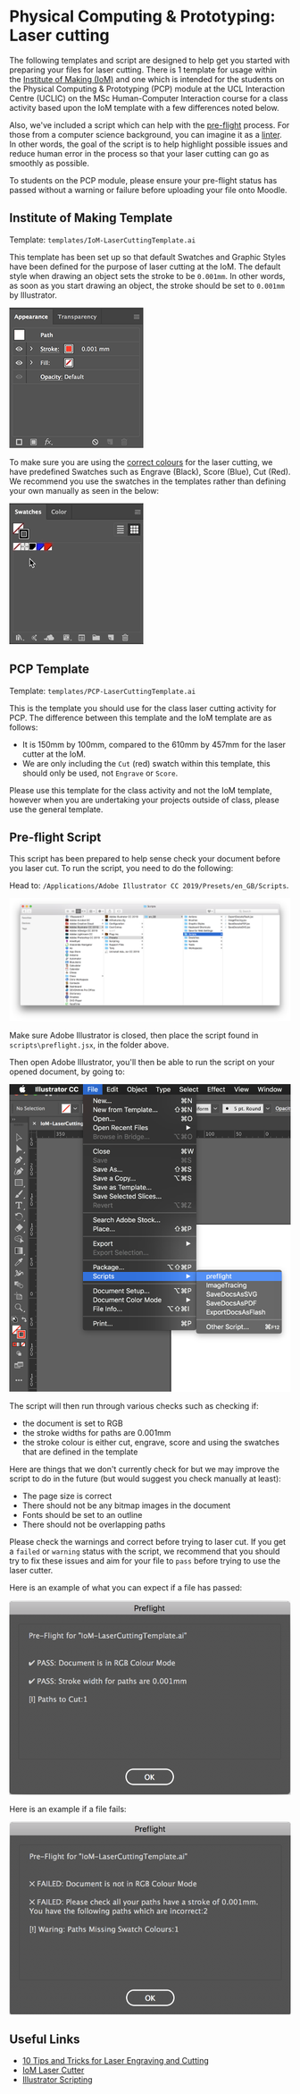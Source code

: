 # Physical Computing &amp; Prototyping: Laser cutting
The following templates and script are designed to help get you started with preparing your files for laser cutting. There is 1 template for usage within the [Institute of Making (IoM)](https://www.instituteofmaking.org.uk/) and one which is intended for the students on the Physical Computing &amp; Prototyping (PCP) module at the UCL Interaction Centre (UCLIC) on the MSc Human-Computer Interaction course for a class activity based upon the IoM template with a few differences noted below.

Also, we've included a script which can help with the [pre-flight](https://en.wikipedia.org/wiki/Pre-flight_(printing)) process. For those from a computer science background, you can imagine it as a [linter](https://en.wikipedia.org/wiki/Lint_(software)). In other words, the goal of the script is to help highlight possible issues and reduce human error in the process so that your laser cutting can go as smoothly as possible.

To students on the PCP module, please ensure your pre-flight status has passed without a warning or failure before uploading your file onto Moodle.

## Institute of Making Template
Template: `templates/IoM-LaserCuttingTemplate.ai`

This template has been set up so that default Swatches and Graphic Styles have been defined for the purpose of laser cutting at the IoM. The default style when drawing an object sets the stroke to be `0.001mm`. In other words, as soon as you start drawing an object, the stroke should be set to `0.001mm` by Illustrator.

![Stroke](/images/ScreenCapture-Stroke_v01.png)

To make sure you are using the [correct colours](https://www.instituteofmaking.org.uk/assets/_files/uploads/laser_guide3.pdf) for the laser cutting, we have predefined Swatches such as Engrave (Black), Score (Blue), Cut (Red). We recommend you use the swatches in the templates rather than defining your own manually as seen in the below:

![Swatches](/images/ScreenCapture-Swatches_v01.gif)

## PCP Template
Template: `templates/PCP-LaserCuttingTemplate.ai`

This is the template you should use for the class laser cutting activity for PCP. The difference between this template and the IoM template are as follows:

- It is 150mm by 100mm, compared to the 610mm by 457mm for the laser cutter at the IoM.
- We are only including the `Cut` (red) swatch within this template, this should only be used, not `Engrave` or `Score`.

Please use this template for the class activity and not the IoM template, however when you are undertaking your projects outside of class, please use the general template.

## Pre-flight Script
This script has been prepared to help sense check your document before you laser cut. To run the script, you need to do the following:

Head to: `/Applications/Adobe Illustrator CC 2019/Presets/en_GB/Scripts`.

![Location of Script Path](/images/ScreenCapture-ScriptPath_v01.png)

Make sure Adobe Illustrator is closed, then place the script found in `scripts\preflight.jsx`, in the folder above.

Then open Adobe Illustrator, you'll then be able to run the script on your opened document, by going to:

![Location of Script Path](/images/ScreenCapture-Preflight_v01.png)

The script will then run through various checks such as checking if:

- the document is set to RGB
- the stroke widths for paths are 0.001mm
- the stroke colour is either cut, engrave, score and using the swatches that are defined in the template

Here are things that we don't currently check for but we may improve the script to do in the future (but would suggest you check manually at least):

- The page size is correct
- There should not be any bitmap images in the document
- Fonts should be set to an outline
- There should not be overlapping paths

Please check the warnings and correct before trying to laser cut. If you get a `failed` or `warning` status with the script, we recommend that you should try to fix these issues and aim for your file to `pass` before trying to use the laser cutter.

Here is an example of what you can expect if a file has passed:

![Stroke](/images/ScreenCapture-Preflight-Pass_v01.png)

Here is an example if a file fails:

![Stroke](/images/ScreenCapture-Preflight-Fail_v01.png)

## Useful Links
- [10 Tips and Tricks for Laser Engraving and Cutting](https://www.instructables.com/id/10-Tips-and-Tricks-for-Laser-Engraving-and-Cutting/)
- [IoM Laser Cutter](https://www.instituteofmaking.org.uk/makespace/tools/laser-cutters/universal-vls4.60)
- [Illustrator Scripting](https://www.adobe.com/devnet/illustrator/scripting.html)